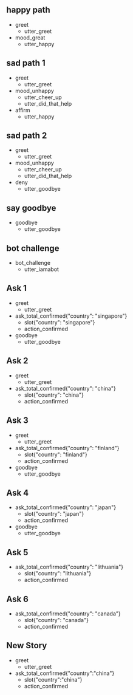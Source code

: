 ## happy path
* greet
  - utter_greet
* mood_great
  - utter_happy

## sad path 1
* greet
  - utter_greet
* mood_unhappy
  - utter_cheer_up
  - utter_did_that_help
* affirm
  - utter_happy

## sad path 2
* greet
  - utter_greet
* mood_unhappy
  - utter_cheer_up
  - utter_did_that_help
* deny
  - utter_goodbye

## say goodbye
* goodbye
  - utter_goodbye

## bot challenge
* bot_challenge
  - utter_iamabot

## Ask  1
* greet
  - utter_greet
* ask_total_confirmed{"country": "singapore"}
    - slot{"country": "singapore"}
    - action_confirmed
* goodbye
    - utter_goodbye

## Ask 2 
* greet
  - utter_greet
* ask_total_confirmed{"country": "china"}
    - slot{"country": "china"}
    - action_confirmed

## Ask  3
* greet
  - utter_greet
* ask_total_confirmed{"country": "finland"}
    - slot{"country": "finland"}
    - action_confirmed
* goodbye
    - utter_goodbye

## Ask  4
* ask_total_confirmed{"country": "japan"}
    - slot{"country": "japan"}
    - action_confirmed
* goodbye
    - utter_goodbye

## Ask  5
* ask_total_confirmed{"country": "lithuania"}
    - slot{"country": "lithuania"}
    - action_confirmed

## Ask  6
* ask_total_confirmed{"country": "canada"}
    - slot{"country": "canada"}
    - action_confirmed

## New Story

* greet
    - utter_greet
* ask_total_confirmed{"country":"china"}
    - slot{"country":"china"}
    - action_confirmed

